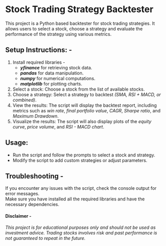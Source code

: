 # **Stock Trading Strategy Backtester**

This project is a Python based backtester for stock trading strategies. It allows users to select a stock, choose a strategy and evaluate 
the performance of the strategy using various metrics.


## **Setup Instructions**: -
1) Install required libraries -
    - **_yfinance_** for retrieving stock data.
    - **_pandas_** for data manipulation.
    - **_numpy_** for numerical computations.
    - **_matplotlib_** for plotting charts.
2) Select a stock: Choose a stock from the list of available stocks.
3) Choose a strategy: Select a strategy to backtest _(SMA, RSI + MACD, or combined)_.
4) View the results: The script will display the backtest report, including metrics such as _win rate_, _final portfolio value_, _CAGR_, _Sharpe ratio_, and _Maximum Drawdown_.
6) Visualize the results: The script will also display plots of the _equity curve_, _price volume_, and _RSI - MACD chart_.


## **Usage**:
- Run the script and follow the prompts to select a stock and strategy.
- Modify the script to add custom strategies or adjust parameters.


## **Troubleshooting** -
If you encounter any issues with the script, check the console output for error messages.  
Make sure you have installed all the required libraries and have the necessary dependencies.


#### **Disclaimer** -
_This project is for educational purposes only and should not be used as investment advice. Trading stocks involves risk and past performance is not guaranteed to repeat in the future._
